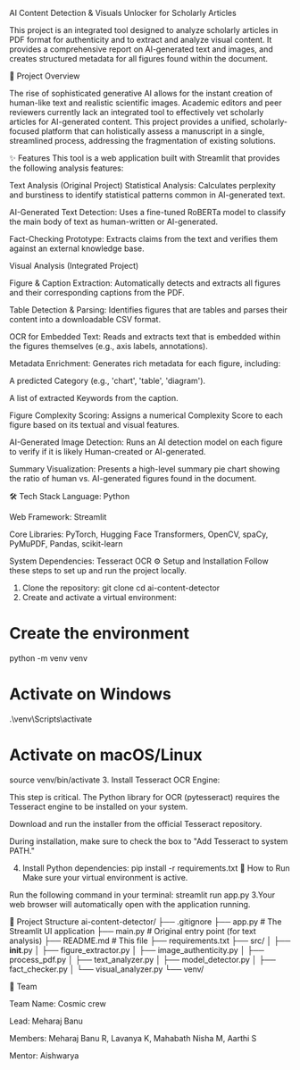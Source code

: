 AI Content Detection & Visuals Unlocker for Scholarly Articles

This project is an integrated tool designed to analyze scholarly articles in PDF format for authenticity and to extract and analyze visual content. It provides a comprehensive report on AI-generated text and images, and creates structured metadata for all figures found within the document.

📜 Project Overview

The rise of sophisticated generative AI allows for the instant creation of human-like text and realistic scientific images. Academic editors and peer reviewers currently lack an integrated tool to effectively vet scholarly articles for AI-generated content. This project provides a unified, scholarly-focused platform that can holistically assess a manuscript in a single, streamlined process, addressing the fragmentation of existing solutions.

✨ Features
This tool is a web application built with Streamlit that provides the following analysis features:

Text Analysis (Original Project)
Statistical Analysis: Calculates perplexity and burstiness to identify statistical patterns common in AI-generated text.

AI-Generated Text Detection: Uses a fine-tuned RoBERTa model to classify the main body of text as human-written or AI-generated.

Fact-Checking Prototype: Extracts claims from the text and verifies them against an external knowledge base.

Visual Analysis (Integrated Project)

Figure & Caption Extraction: Automatically detects and extracts all figures and their corresponding captions from the PDF.


Table Detection & Parsing: Identifies figures that are tables and parses their content into a downloadable CSV format.


OCR for Embedded Text: Reads and extracts text that is embedded within the figures themselves (e.g., axis labels, annotations).

Metadata Enrichment: Generates rich metadata for each figure, including:

A predicted Category (e.g., 'chart', 'table', 'diagram').

A list of extracted Keywords from the caption.


Figure Complexity Scoring: Assigns a numerical Complexity Score to each figure based on its textual and visual features.


AI-Generated Image Detection: Runs an AI detection model on each figure to verify if it is likely Human-created or AI-generated.

Summary Visualization: Presents a high-level summary pie chart showing the ratio of human vs. AI-generated figures found in the document.

🛠️ Tech Stack
Language: Python

Web Framework: Streamlit

Core Libraries: PyTorch, Hugging Face Transformers, OpenCV, spaCy, PyMuPDF, Pandas, scikit-learn

System Dependencies: Tesseract OCR
⚙️ Setup and Installation
Follow these steps to set up and run the project locally.

1. Clone the repository:
git clone <your-repository-url>
cd ai-content-detector
2. Create and activate a virtual environment:
# Create the environment
python -m venv venv

# Activate on Windows
.\venv\Scripts\activate

# Activate on macOS/Linux
source venv/bin/activate
3. Install Tesseract OCR Engine:

This step is critical. The Python library for OCR (pytesseract) requires the Tesseract engine to be installed on your system.

Download and run the installer from the official Tesseract repository.

During installation, make sure to check the box to "Add Tesseract to system PATH."

4. Install Python dependencies:
pip install -r requirements.txt
🚀 How to Run
Make sure your virtual environment is active.

Run the following command in your terminal:
streamlit run app.py
3.Your web browser will automatically open with the application running.

📁 Project Structure
    ai-content-detector/
    ├── .gitignore
    ├── app.py             # The Streamlit UI application
    ├── main.py            # Original entry point (for text analysis)
    ├── README.md          # This file
    ├── requirements.txt
    ├── src/
    │   ├── __init__.py
    │   ├── figure_extractor.py
    │   ├── image_authenticity.py
    │   ├── process_pdf.py
    │   ├── text_analyzer.py
    │   ├── model_detector.py
    │   ├── fact_checker.py
    │   └── visual_analyzer.py
    └── venv/

👥 Team

Team Name: Cosmic crew 


Lead: Meharaj Banu 


Members: Meharaj Banu R, Lavanya K, Mahabath Nisha M, Aarthi S 


Mentor: Aishwarya 
